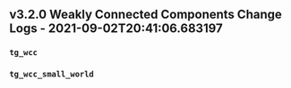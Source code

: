 
## v3.2.0 Weakly Connected Components Change Logs - 2021-09-02T20:41:06.683197

### `tg_wcc`

### `tg_wcc_small_world`
